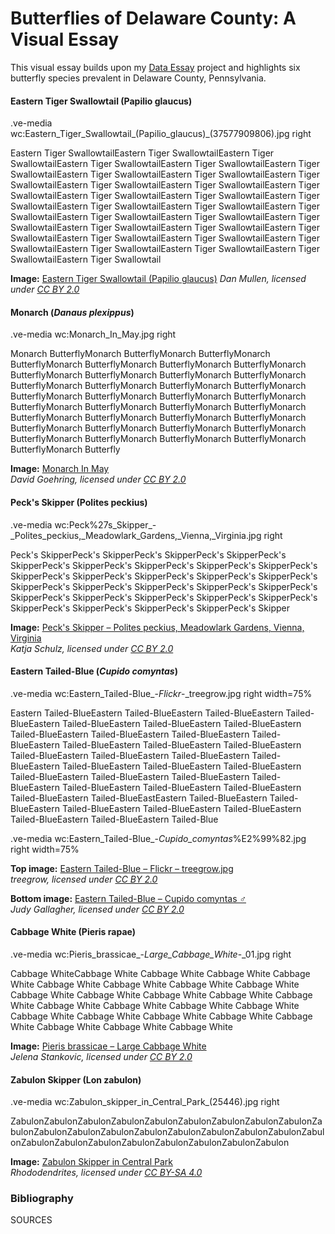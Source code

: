 # Butterflies of Delaware County: A Visual Essay
This visual essay builds upon my [Data Essay](https://nadavgiladmuth.github.io/DataEssay/) project and highlights six butterfly species prevalent in Delaware County, Pennsylvania. 


#### Eastern Tiger Swallowtail (Papilio glaucus)

.ve-media wc:Eastern_Tiger_Swallowtail_(Papilio_glaucus)_(37577909806).jpg right

Eastern Tiger SwallowtailEastern Tiger SwallowtailEastern Tiger SwallowtailEastern Tiger SwallowtailEastern Tiger SwallowtailEastern Tiger SwallowtailEastern Tiger SwallowtailEastern Tiger SwallowtailEastern Tiger SwallowtailEastern Tiger SwallowtailEastern Tiger SwallowtailEastern Tiger SwallowtailEastern Tiger SwallowtailEastern Tiger SwallowtailEastern Tiger SwallowtailEastern Tiger SwallowtailEastern Tiger SwallowtailEastern Tiger SwallowtailEastern Tiger SwallowtailEastern Tiger SwallowtailEastern Tiger SwallowtailEastern Tiger SwallowtailEastern Tiger SwallowtailEastern Tiger SwallowtailEastern Tiger SwallowtailEastern Tiger SwallowtailEastern Tiger SwallowtailEastern Tiger SwallowtailEastern Tiger SwallowtailEastern Tiger SwallowtailEastern Tiger Swallowtail

**Image:** [Eastern Tiger Swallowtail (Papilio glaucus)](https://commons.wikimedia.org/wiki/File:Eastern_Tiger_Swallowtail_(Papilio_glaucus)_(37577909806).jpg)  
*Dan Mullen, licensed under [CC BY 2.0](https://creativecommons.org/licenses/by/2.0/)*







#### Monarch (*Danaus plexippus*)

.ve-media wc:Monarch_In_May.jpg right

Monarch ButterflyMonarch ButterflyMonarch ButterflyMonarch ButterflyMonarch ButterflyMonarch ButterflyMonarch ButterflyMonarch ButterflyMonarch ButterflyMonarch ButterflyMonarch ButterflyMonarch ButterflyMonarch ButterflyMonarch ButterflyMonarch ButterflyMonarch ButterflyMonarch ButterflyMonarch ButterflyMonarch ButterflyMonarch ButterflyMonarch ButterflyMonarch ButterflyMonarch ButterflyMonarch ButterflyMonarch ButterflyMonarch ButterflyMonarch ButterflyMonarch ButterflyMonarch ButterflyMonarch ButterflyMonarch ButterflyMonarch ButterflyMonarch ButterflyMonarch ButterflyMonarch ButterflyMonarch ButterflyMonarch Butterfly

**Image:** [Monarch In May](https://commons.wikimedia.org/wiki/File:Monarch_In_May.jpg)  
*David Goehring, licensed under [CC BY 2.0](https://creativecommons.org/licenses/by/2.0/)*






#### Peck's Skipper (Polites peckius)
.ve-media wc:Peck%27s_Skipper_-_Polites_peckius,_Meadowlark_Gardens,_Vienna,_Virginia.jpg right

Peck's SkipperPeck's SkipperPeck's SkipperPeck's SkipperPeck's SkipperPeck's SkipperPeck's SkipperPeck's SkipperPeck's SkipperPeck's SkipperPeck's SkipperPeck's SkipperPeck's SkipperPeck's SkipperPeck's SkipperPeck's SkipperPeck's SkipperPeck's SkipperPeck's SkipperPeck's SkipperPeck's SkipperPeck's SkipperPeck's SkipperPeck's SkipperPeck's SkipperPeck's SkipperPeck's SkipperPeck's SkipperPeck's Skipper

**Image:** [Peck's Skipper – Polites peckius, Meadowlark Gardens, Vienna, Virginia](https://commons.wikimedia.org/wiki/File:Peck%27s_Skipper_-_Polites_peckius,_Meadowlark_Gardens,_Vienna,_Virginia.jpg)  
*Katja Schulz, licensed under [CC BY 2.0](https://creativecommons.org/licenses/by/2.0/)*



#### Eastern Tailed-Blue (*Cupido comyntas*)

.ve-media wc:Eastern_Tailed-Blue_-_Flickr_-_treegrow.jpg right width=75%

Eastern Tailed-BlueEastern Tailed-BlueEastern Tailed-BlueEastern Tailed-BlueEastern Tailed-BlueEastern Tailed-BlueEastern Tailed-BlueEastern Tailed-BlueEastern Tailed-BlueEastern Tailed-BlueEastern Tailed-BlueEastern Tailed-BlueEastern Tailed-BlueEastern Tailed-BlueEastern Tailed-BlueEastern Tailed-BlueEastern Tailed-BlueEastern Tailed-BlueEastern Tailed-BlueEastern Tailed-BlueEastern Tailed-BlueEastern Tailed-BlueEastern Tailed-BlueEastern Tailed-BlueEastern Tailed-BlueEastern Tailed-BlueEastern Tailed-BlueEastern Tailed-BlueEastern Tailed-BlueEastern Tailed-BlueEastEastern Tailed-BlueEastern Tailed-BlueEastern Tailed-BlueEastern Tailed-BlueEastern Tailed-BlueEastern Tailed-BlueEastern Tailed-BlueEastern Tailed-Blue

.ve-media wc:Eastern_Tailed-Blue_-_Cupido_comyntas_%E2%99%82.jpg right width=75%






**Top image:** [Eastern Tailed-Blue – Flickr – treegrow.jpg](https://commons.wikimedia.org/wiki/File:Eastern_Tailed-Blue_-_Flickr_-_treegrow.jpg)  
*treegrow, licensed under [CC BY 2.0](https://creativecommons.org/licenses/by/2.0/)*

**Bottom image:** [Eastern Tailed-Blue – Cupido comyntas ♂](https://commons.wikimedia.org/wiki/File:Eastern_Tailed-Blue_-_Cupido_comyntas_%E2%99%82.jpg)  
*Judy Gallagher, licensed under [CC BY 2.0](https://creativecommons.org/licenses/by/2.0/)*




#### Cabbage White (Pieris rapae)
.ve-media wc:Pieris_brassicae_-_Large_Cabbage_White_-_01.jpg right

Cabbage WhiteCabbage White Cabbage White Cabbage White Cabbage White Cabbage White Cabbage White Cabbage White Cabbage White Cabbage White Cabbage White Cabbage White Cabbage White Cabbage White Cabbage White Cabbage White Cabbage White Cabbage White Cabbage White Cabbage White Cabbage White Cabbage White Cabbage White Cabbage White Cabbage White Cabbage White 

**Image:** [Pieris brassicae – Large Cabbage White](https://commons.wikimedia.org/wiki/File:Pieris_brassicae_-_Large_Cabbage_White_-_02.jpg)  
*Jelena Stankovic, licensed under [CC BY 2.0](https://creativecommons.org/licenses/by/2.0/)*






#### Zabulon Skipper (Lon zabulon)
.ve-media wc:Zabulon_skipper_in_Central_Park_(25446).jpg right

ZabulonZabulonZabulonZabulonZabulonZabulonZabulonZabulonZabulonZabulonZabulonZabulonZabulonZabulonZabulonZabulonZabulonZabulonZabulonZabulonZabulonZabulonZabulonZabulonZabulonZabulonZabulon


**Image:** [Zabulon Skipper in Central Park](https://commons.wikimedia.org/wiki/File:Zabulon_skipper_in_Central_Park_(25446).jpg)  
*Rhododendrites, licensed under [CC BY-SA 4.0](https://creativecommons.org/licenses/by-sa/4.0/)*





### Bibliography
SOURCES
